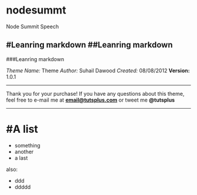 nodesummt
=========

Node Summit Speech

#Leanring markdown
##Leanring markdown
-----------
###Leanring markdown

*Theme Name:* Theme
*Author:* Suhail Dawood
*Created:* 08/08/2012
**Version:** 1.0.1
***
Thank you for your purchase! If you have any questions about this theme, feel free to e-mail me at **email@tutsplus.com** or tweet me **@tutsplus**
***


#A list
===
+ something
+ another
+ a last

also:
- ddd
- ddddd
